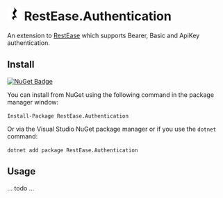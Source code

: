 ![Project Icon](icon.png) RestEase.Authentication
==================================

An extension to [RestEase](https://github.com/canton7/RestEase) which supports Bearer, Basic and ApiKey authentication.

## Install
[![NuGet Badge](https://img.shields.io/nuget/v/RestEase.Authentication)](https://www.nuget.org/packages/RestEase.Authentication)

You can install from NuGet using the following command in the package manager window:

`Install-Package RestEase.Authentication`

Or via the Visual Studio NuGet package manager or if you use the `dotnet` command:

`dotnet add package RestEase.Authentication`

## Usage
... todo ...